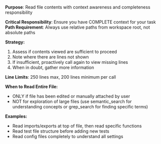 **Purpose**: Read file contents with context awareness and completeness responsibility

**Critical Responsibility**: Ensure you have COMPLETE context for your task
**Path Requirement**: Always use relative paths from workspace root, not absolute paths

**Strategy:**
1. Assess if contents viewed are sufficient to proceed
2. Note where there are lines not shown  
3. If insufficient, proactively call again to view missing lines
4. When in doubt, gather more information

**Line Limits**: 250 lines max, 200 lines minimum per call

**When to Read Entire File:**
- ONLY if file has been edited or manually attached by user
- NOT for exploration of large files (use semantic_search for understanding concepts or grep_search for finding specific terms)

**Examples:**
- Read imports/exports at top of file, then read specific functions
- Read test file structure before adding new tests
- Read config files completely to understand all settings